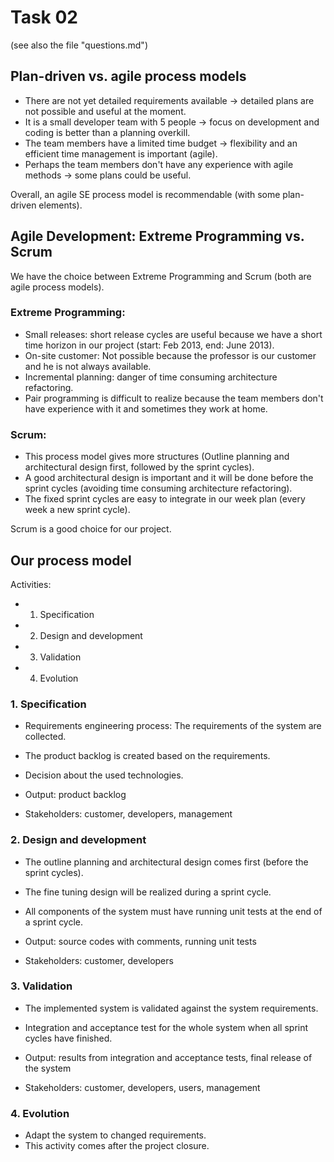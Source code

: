 Task 02
=======
(see also the file "questions.md")

Plan-driven vs. agile process models
------------------------------------

- There are not yet detailed requirements available -> detailed plans are not possible and useful at the moment.
- It is a small developer team with 5 people -> focus on development and coding is better than a planning overkill.
- The team members have a limited time budget -> flexibility and an efficient time management is important (agile).
- Perhaps the team members don't have any experience with agile methods -> some plans could be useful.

Overall, an agile SE process model is recommendable (with some plan-driven elements).

Agile Development: Extreme Programming vs. Scrum
------------------------------------------------
We have the choice between Extreme Programming and Scrum (both are agile process models).

### Extreme Programming:
- Small releases: short release cycles are useful because we have a short time horizon in our project (start: Feb 2013, end: June 2013).
- On-site customer: Not possible because the professor is our customer and he is not always available.
- Incremental planning: danger of time consuming architecture refactoring.
- Pair programming is difficult to realize because the team members don't have experience with it and sometimes they work at home.

### Scrum:
- This process model gives more structures (Outline planning and architectural design first, followed by the sprint cycles).
- A good architectural design is important and it will be done before the sprint cycles (avoiding time consuming architecture refactoring).
- The fixed sprint cycles are easy to integrate in our week plan (every week a new sprint cycle).

Scrum is a good choice for our project.

Our process model
-----------------
Activities:
- 1. Specification
- 2. Design and development
- 3. Validation
- 4. Evolution

### 1. Specification
- Requirements engineering process: The requirements of the system are collected.
- The product backlog is created based on the requirements.
- Decision about the used technologies.

- Output: product backlog
- Stakeholders: customer, developers, management
  
### 2. Design and development
- The outline planning and architectural design comes first (before the sprint cycles).
- The fine tuning design will be realized during a sprint cycle. 
- All components of the system must have running unit tests at the end of a sprint cycle.

- Output: source codes with comments, running unit tests
- Stakeholders: customer, developers
  
### 3. Validation
- The implemented system is validated against the system requirements.
- Integration and acceptance test for the whole system when all sprint cycles have finished.

- Output: results from integration and acceptance tests, final release of the system
- Stakeholders: customer, developers, users, management
  
### 4. Evolution
- Adapt the system to changed requirements.
- This activity comes after the project closure.
